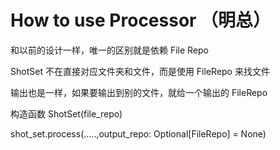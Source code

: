 # How to use Processor （明总）

和以前的设计一样，唯一的区别就是依赖 File Repo

ShotSet 不在直接对应文件夹和文件，而是使用 FileRepo 来找文件

输出也是一样，如果要输出到别的文件，就给一个输出的 FileRepo

构造函数 ShotSet(file_repo)

shot_set.process(.....,output_repo: Optional[FileRepo] = None)
